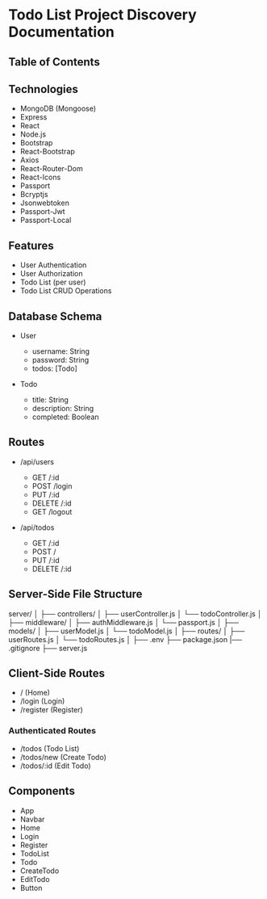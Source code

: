 # Todo List Project Discovery Documentation

## Table of Contents

## Technologies

- MongoDB (Mongoose)
- Express
- React
- Node.js
- Bootstrap
- React-Bootstrap
- Axios
- React-Router-Dom
- React-Icons
- Passport
- Bcryptjs
- Jsonwebtoken
- Passport-Jwt
- Passport-Local

## Features

- User Authentication
- User Authorization
- Todo List (per user)
- Todo List CRUD Operations

## Database Schema

- User

  - username: String
  - password: String
  - todos: [Todo]

- Todo
  - title: String
  - description: String
  - completed: Boolean

## Routes

- /api/users

  - GET /:id
  - POST /login
  - PUT /:id
  - DELETE /:id
  - GET /logout

- /api/todos
  - GET /:id
  - POST /
  - PUT /:id
  - DELETE /:id

## Server-Side File Structure

server/
│
├── controllers/
│   ├── userController.js
│   └── todoController.js
│
├── middleware/
│   ├── authMiddleware.js
│   └── passport.js
│
├── models/
│   ├── userModel.js
│   └── todoModel.js
│
├── routes/
│   ├── userRoutes.js
│   └── todoRoutes.js
│
├── .env
├── package.json
|── .gitignore
├── server.js

## Client-Side Routes

- / (Home)
- /login (Login)
- /register (Register)

### Authenticated Routes

- /todos (Todo List)
- /todos/new (Create Todo)
- /todos/:id (Edit Todo)

## Components

- App
- Navbar
- Home
- Login
- Register
- TodoList
- Todo
- CreateTodo
- EditTodo
- Button
